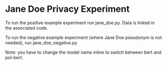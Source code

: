 # Jane Doe Privacy Experiment

To run the positive example experiment run jane_doe.py. Data is linked in the associated code.

To run the negative example experiment (where Jane Doe pseudonym is not needed), run jane_doe_negative.py

Note: you have to change the model name inline to switch between bert and pol-bert.


